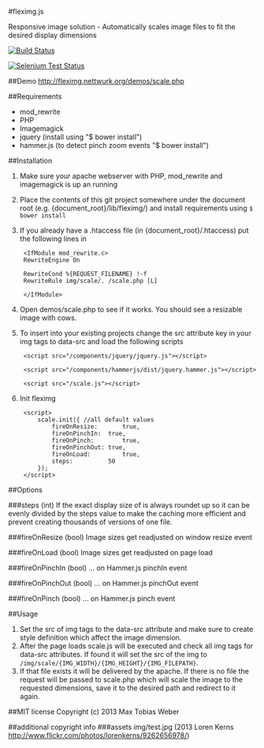 #fleximg.js

Responsive image solution - Automatically scales image files to fit the desired display dimensions

[![Build Status](https://travis-ci.org/cioddi/fleximg.js.png)](https://travis-ci.org/cioddi/fleximg.js)

[![Selenium Test Status](https://saucelabs.com/browser-matrix/fleximg.svg)](https://saucelabs.com/u/fleximg)

##Demo
http://fleximg.nettwurk.org/demos/scale.php

##Requirements
* mod_rewrite
* PHP
* Imagemagick
* jquery (install using "$ bower install")
* hammer.js (to detect pinch zoom events "$ bower install")

##Installation
1. Make sure your apache webserver with PHP, mod_rewrite and imagemagick is up an running
2. Place the contents of this git project somewhere under the document root (e.g. {document_root}/lib/fleximg/) and install requirements using ```$ bower install```
3. If you already have a .htaccess file (in {document_root}/.htaccess) put the following lines in 

		<IfModule mod_rewrite.c>
		RewriteEngine On

		RewriteCond %{REQUEST_FILENAME} !-f
		RewriteRule img/scale/. /scale.php [L]

		</IfModule>

4. Open demos/scale.php to see if it works. You should see a resizable image with cows.
5. To insert into your existing projects change the src attribute key in your img tags to data-src and load the following scripts

		<script src="/components/jquery/jquery.js"></script>

		<script src="/components/hammerjs/dist/jquery.hammer.js"></script>

		<script src="/scale.js"></script>

6. Init fleximg

		<script>
			scale.init({ //all default values
				fireOnResize:		true,
				fireOnPinchIn:	true,
				fireOnPinch:		true,
				fireOnPinchOut:	true,
				fireOnLoad:			true,
				steps:			50
			});
		</script>


##Options

###steps (int)
If the exact display size of is always roundet up so it can be evenly divided by the steps value to make the caching more efficient and prevent creating thousands of versions of one file.

###fireOnResize (bool)
Image sizes get readjusted on window resize event

###fireOnLoad (bool)
Image sizes get readjusted on page load

###fireOnPinchIn (bool)
... on Hammer.js pinchIn event

###fireOnPinchOut (bool)
... on Hammer.js pinchOut event

###fireOnPinch (bool)
... on Hammer.js pinch event


##Usage
1. Set the src of img tags to the data-src attribute and make sure to create style definition which affect the image dimension.
2. After the page loads scale.js will be executed and check all img tags for data-src attributes. If found it will set the src of the img to ```/img/scale/{IMG_WIDTH}/{IMG_HEIGHT}/{IMG_FILEPATH}```.
3. If that file exists it will be delivered by the apache. If there is no file the request will be passed to scale.php which will scale the image to the requested dimensions, save it to the desired path and redirect to it again.

##MIT license
Copyright (c) 2013 Max Tobias Weber


##additional copyright info
###assets
img/test.jpg (2013 Loren Kerns http://www.flickr.com/photos/lorenkerns/9262656978/)